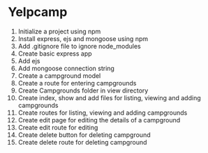 # Yelpcamp

1. Initialize a project using npm
2. Install express, ejs and mongoose using npm
3. Add .gitignore file to ignore node_modules
4. Create basic express app
5. Add ejs
6. Add mongoose connection string 
7. Create a campground model
8. Create a route for entering campgrounds
9. Create Campgrounds folder in view directory 
10. Create index, show and add files for listing, viewing and adding campgrounds
11. Create routes for listing, viewing and adding campgrounds
12. Create edit page for editing the details of a campground
13. Create edit route for editing
14. Create delete button for deleting campground
15. Create delete route for deleting campground